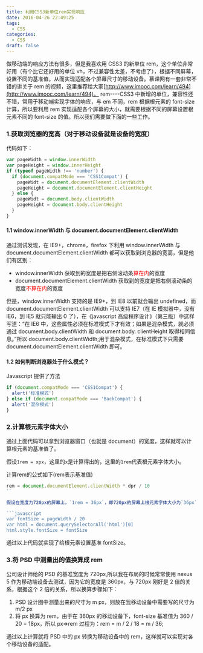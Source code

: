 ```yaml
---
title: 利用CSS3新单位rem实现响应
date: 2016-04-26 22:49:25
tags:
  - CSS
categories:
  - CSS
draft: false
---
```


做移动端的响应方法有很多，但是我喜欢用 CSS3 的新单位 rem，这个单位非常好用（有个比它还好用的单位 vh，不过兼容性太差，不考虑了），根据不同屏幕，设置不同的基准值，从而实现适配各个屏幕尺寸的移动设备。慕课网有一套非常不错的讲关于 rem 的视频，这里推荐给大家[http://www.imooc.com/learn/494](http://www.imooc.com/learn/494)。
rem----CSS3 中新增的单位，兼容性还不错，常用于移动端实现字体的响应，与 em 不同，rem 根据根元素的 font-size 计算，所以要利用 rem 实现适配各个屏幕的大小，就需要根据不同的屏幕设置根元素不同的 font-size 的值。所以我们需要做下面的一些工作。

<!--more-->

### 1.获取浏览器的宽高（对于移动设备就是设备的宽度）

代码如下：

```javascript
var pageWidth = window.innerWidth
var pageHeight = window.innerHeight
if (typeof pageWidth !== 'number') {
  if (document.compatMode === 'CSS1Compat') {
    pageWidt = document.documentElement.clientWidth
    pageHeight = document.documentElement.clientHeight
  } else {
    pageWidt = document.body.clientWidth
    pageHeight = document.body.clientHeight
  }
}
```



#### 1.1 window.innerWidth 与 document.documentElement.clientWidth

通过测试发现，在 IE9+，chrome，firefox 下利用 window.innerWidth 与 document.documentElement.clientWidth 都可以获取到浏览器的宽高，但是他们有区别：

- window.innerWidth 获取到的宽度是把右侧滚动条<font color="red">算在内</font>的宽度
- document.documentElement.clientWidth 获取到的宽度是把右侧滚动条的宽度<font color="red">不算在内</font>的宽度

但是，window.innerWidth 支持的是 IE9+，到 IE8 以前就会输出 undefined，而 document.documentElement.clientWidth 可以支持 IE7（在 IE 模拟器中，没有 IE6，到 IE5 就只能输出 0 了），在《javascript 高级程序设计》（第三版）中这样写道：“在 IE6 中，这些属性必须在标准模式下才有效；如果是混杂模式，就必须通过 document.body.clientWidth 和 document.body. clientHeight 取得相同信息。”所以 document.body.clientWidth;用于混杂模式，在标准模式下只需要 document.documentElement.clientWidth 即可。

#### 1.2 如何判断浏览器处于什么模式？

Javascript 提供了方法

```javascript
if (document.compatMode === 'CSS1Compat') {
  alert('标准模式')
} else if (document.compatMode === 'BackCompat') {
  alert('混杂模式')
}
```

### 2.计算根元素字体大小

通过上面代码可以拿到浏览器窗口（也就是 document）的宽度，这样就可以计算根元素的基准值了。

假设`1rem = xpx`，这里的`x`是计算得出的，这里的`1rem`代表根元素字体大小。

计算rem的公式如下(rem表示基准值)

```js
rem = document.documentElement.clientWidth * dpr / 10
``

假设在宽度为720px的屏幕上，`1rem = 36px`，即720px的屏幕上根元素字体大小为`36px`，则在360px的屏幕上字体大小为`18px`，因为屏幕宽度和根元素字体大小的比值不变，是20，所以计算公式如下：

```javascript
var fontSize = pageWidth / 20
var html = document.querySelectorAll('html')[0]
html.style.fontSize = fontSize
```

通过以上代码就实现了给根元素设置基准 fontSize。

### 3.将 PSD 中测量出的值换算成 rem

公司设计师给的 PSD 的基准宽度为 720px,所以我在布局的时候常常使用 nexus 5 作为移动端设备去测试，因为它的宽度是 360px，与 720px 刚好是 2 倍的关系，根据这个 2 倍的关系，所以换算步骤如下：

1. PSD 设计图中测量出来的尺寸为 m px，则放在我移动设备中需要写的尺寸为 m/2 px
2. 将 px 换算为 rem，由于在 360px 的移动设备下，font-size 基准值为 360 / 20 = 18px，所以 px=>rem 过程为：rem = m / 2 / 18 = m / 36;

通过以上计算就将 PSD 中的 px 转换为移动设备中的 rem，这样就可以实现对各个移动设备的适配。
